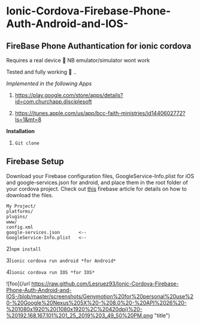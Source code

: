 # Ionic-Cordova-Firebase-Phone-Auth-Android-and-IOS-

## FireBase Phone Authantication  for ionic cordova


Requires a real device :iphone: NB emulator/simulator wont work

Tested and fully working  :muscle: ..

*Implemented in the following Apps*

1) https://play.google.com/store/apps/details?id=com.churchapp.disciplesoft



2) https://itunes.apple.com/us/app/bcc-faith-ministries/id1440602772?ls=1&mt=8


**Installation**



1) `Git clone`


## Firebase Setup
Download your Firebase configuration files, GoogleService-Info.plist for iOS and google-services.json for android, and place them in the root folder of your cordova project. Check out [this](https://support.google.com/firebase/answer/7015592) firebase article for details on how to download the files.

    My Project/
    platforms/
    plugins/
    www/
    config.xml
    google-services.json       <--
    GoogleService-Info.plist   <--
   


2)`npm install`

3)`ionic cordova run android *for Android*`

4)`ionic cordova run IOS *for IOS*`


![foo](/url
https://raw.github.com/Lesruez93/Ionic-Cordova-Firebase-Phone-Auth-Android-and-IOS-/blob/master/screenshots/Genymotion%20for%20personal%20use%20-%20Google%20Nexus%205X%20-%208.0%20-%20API%2026%20-%201080x1920%20(1080x1920%2C%20420dpi)%20-%20192.168.167.101%201_25_2019%203_49_50%20PM.png  "title")
